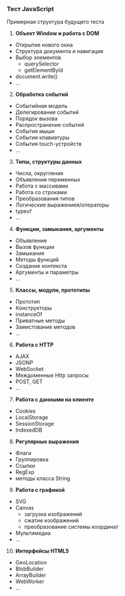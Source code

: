 ### Тест JavaScript
Примерная структура будущего теста

1. **Объект Window и работа с DOM**
  - Открытие нового окна
  - Структура документа и навигация
  - Выбор элементов
    - querySelector
    - getElementById
  - document.write()
  - ...
2. **Обработка событий**
  - Событийная модель
  - Делегирование событий
  - Порядок вызова
  - Распространение событий
  - События мыши
  - События клавиатуры
  - События touch-устройств
  - ...
3. **Типы, структуры данных**
  - Числа, округления
  - Объявления переменных
  - Работа с массивами
  - Работа со строками
  - Преобразования типов
  - Логические выражениея/операторы
  - typeof
  - ...
4. **Функции, замыкания, аргументы**
  - Объявление
  - Вызов функции
  - Замыкания
  - Методы функций
  - Создание контекста
  - Аргументы и параметры
  - ...
5. **Классы, модули, прототипы**
  - Прототип
  - Конструкторы
  - instanceOf
  - Приватные методы
  - Заимстование методов
  - ...
6. **Работа с HTTP**
  - AJAX
  - JSONP
  - WebSocket
  - Междоменные Http запросы
  - POST, GET
  - ...
7. **Работа с данными на клиенте**
  - Cookies
  - LocalStorage
  - SessionStorage
  - IndexedDB
8. **Регулярные выражения**
  - Флаги
  - Группировка
  - Ссылки
  - RegExp
  - методы класса String
9. **Работа с графикой**
  - SVG
  - Canvas
    - загрузка изображений
    - сжатие изображений
    - преобразование системы координат
  - Мультимедиа
  - ...
10. **Интерфейсы HTML5**
  - GeoLocation
  - BlobBuilder
  - ArrayBuilder
  - WebWorker
  - ...